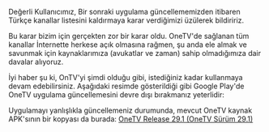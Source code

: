 Değerli Kullanıcımız, Bir sonraki uygulama güncellememizden itibaren Türkçe kanallar listesini kaldırmaya karar verdiğimizi üzülerek bildiririz.

Bu karar bizim için gerçekten zor bir karar oldu. OneTV'de sağlanan tüm kanallar İnternette herkese açık olmasına rağmen, şu anda ele almak ve savunmak için kaynaklarımıza (avukatlar ve zaman) sahip olmadığımıza dair davalar alıyoruz.

İyi haber şu ki, OnTV'yi şimdi olduğu gibi, istediğiniz kadar kullanmaya devam edebilirsiniz. Aşağıdaki resimde gösterildiği gibi Google Play'de OneTV uygulama güncellemesini devre dışı bırakmanız yeterlidir:

Uygulamayı yanlışlıkla güncellemeniz durumunda, mevcut OneTV kaynak APK'sının bir kopyası da burada:
[OneTV Release 29.1 (OneTV Sürüm 29.1)](https://github.com/dev-onetv/dev-onetv.github.io/raw/main/OneTV_Release_29_1.apk)
